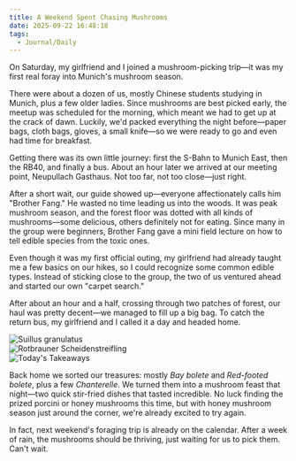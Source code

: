 ```yaml
---
title: A Weekend Spent Chasing Mushrooms
date: 2025-09-22 16:48:18
tags:
  - Journal/Daily
---
```

On Saturday, my girlfriend and I joined a mushroom-picking trip—it was my first real foray into Munich's mushroom season.

There were about a dozen of us, mostly Chinese students studying in Munich, plus a few older ladies. Since mushrooms are best picked early, the meetup was scheduled for the morning, which meant we had to get up at the crack of dawn. Luckily, we'd packed everything the night before—paper bags, cloth bags, gloves, a small knife—so we were ready to go and even had time for breakfast.

Getting there was its own little journey: first the S-Bahn to Munich East, then the RB40, and finally a bus. About an hour later we arrived at our meeting point, Neupullach Gasthaus. Not too far, not too close—just right.

After a short wait, our guide showed up—everyone affectionately calls him "Brother Fang." He wasted no time leading us into the woods. It was peak mushroom season, and the forest floor was dotted with all kinds of mushrooms—some delicious, others definitely not for eating. Since many in the group were beginners, Brother Fang gave a mini field lecture on how to tell edible species from the toxic ones.

Even though it was my first official outing, my girlfriend had already taught me a few basics on our hikes, so I could recognize some common edible types. Instead of sticking close to the group, the two of us ventured ahead and started our own "carpet search."

After about an hour and a half, crossing through two patches of forest, our haul was pretty decent—we managed to fill up a big bag. To catch the return bus, my girlfriend and I called it a day and headed home.

![Suillus granulatus](https://cx-onedrive.pages.dev/api/raw?path=/Album/20250920-Munich-Mushroom/Mushroom.jpg)  
![Rotbrauner Scheidenstreifling](https://cx-onedrive.pages.dev/api/raw?path=/Album/20250920-Munich-Mushroom/IMG_3377.jpg)  
![Today's Takeaways](https://cx-onedrive.pages.dev/api/raw?path=/Album/20250920-Munich-Mushroom/IMG_3382.jpg)

Back home we sorted our treasures: mostly *Bay bolete* and *Red-footed bolete*, plus a few *Chanterelle*. We turned them into a mushroom feast that night—two quick stir-fried dishes that tasted incredible. No luck finding the prized porcini or honey mushrooms this time, but with honey mushroom season just around the corner, we're already excited to try again.

In fact, next weekend's foraging trip is already on the calendar. After a week of rain, the mushrooms should be thriving, just waiting for us to pick them. Can't wait.
